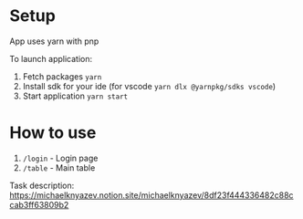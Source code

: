 # Setup

App uses yarn with pnp

To launch application:

1. Fetch packages `yarn`
2. Install sdk for your ide (for vscode `yarn dlx @yarnpkg/sdks vscode`)
3. Start application `yarn start`

# How to use

1. `/login` - Login page
2. `/table` - Main table

Task description: https://michaelknyazev.notion.site/michaelknyazev/8df23f444336482c88ccab3ff63809b2
